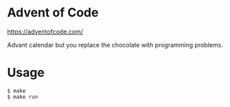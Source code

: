 # Advent of Code

<https://adventofcode.com/>

Advant calendar but you replace the chocolate with programming problems.

# Usage

```
$ make
$ make run
```
